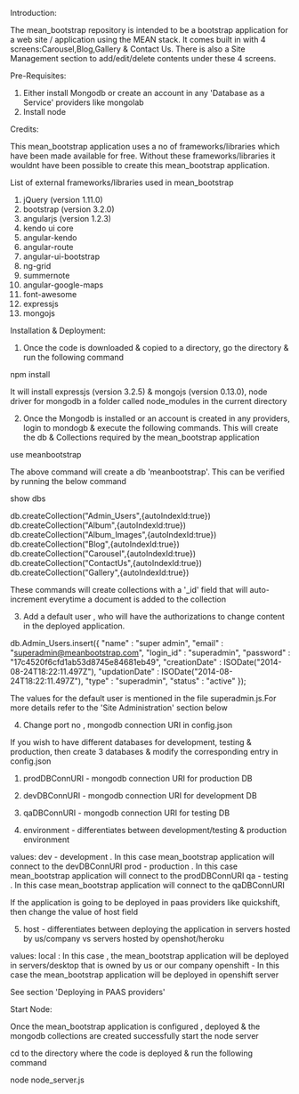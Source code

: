 Introduction:

The mean_bootstrap repository is intended to be a bootstrap application for a web site / application using  the MEAN stack.
It comes built in with 4 screens:Carousel,Blog,Gallery & Contact Us. There is also a Site Management section to add/edit/delete
contents under these 4 screens.

Pre-Requisites:

1) Either install Mongodb or create an account in any 'Database as a Service' providers like mongolab
2) Install node

Credits:

This mean_bootstrap application uses a no of frameworks/libraries which have been made available for free.
Without these frameworks/libraries it wouldnt have been possible to create this mean_bootstrap application.

List of external frameworks/libraries used in mean_bootstrap
1) jQuery (version 1.11.0)
2) bootstrap (version 3.2.0)
3) angularjs (version 1.2.3)
4) kendo ui core
5) angular-kendo
6) angular-route
7) angular-ui-bootstrap
8) ng-grid
9) summernote
10) angular-google-maps
11) font-awesome
12) expressjs
13) mongojs

Installation & Deployment:

1) Once the code is downloaded & copied to a directory, go the directory & run the following command

npm install

It will install expressjs (version 3.2.5) & mongojs (version 0.13.0), node driver for mongodb in a folder called node_modules in the current directory

2) Once the Mongodb is installed or an account is created in any providers, login to mondogb & execute the following commands. This will create the db & Collections required by the mean_bootstrap application 

use meanbootstrap

The above command will create a db 'meanbootstrap'. This can be verified by running the below command

show dbs

db.createCollection("Admin_Users",{autoIndexId:true})
db.createCollection("Album",{autoIndexId:true})
db.createCollection("Album_Images",{autoIndexId:true})
db.createCollection("Blog",{autoIndexId:true})
db.createCollection("Carousel",{autoIndexId:true})
db.createCollection("ContactUs",{autoIndexId:true})
db.createCollection("Gallery",{autoIndexId:true})

These commands will create collections with a '_id' field that will auto-increment everytime a document is added to the collection

3) Add a default user , who will have the authorizations to change content in the deployed application.

db.Admin_Users.insert({
	"name" : "super admin",
    "email" : "superadmin@meanbootstrap.com",
    "login_id" : "superadmin",
    "password" : "17c4520f6cfd1ab53d8745e84681eb49",
    "creationDate" : ISODate("2014-08-24T18:22:11.497Z"),
    "updationDate" : ISODate("2014-08-24T18:22:11.497Z"),
    "type" : "superadmin",
    "status" : "active"
});

The values for the default user is mentioned in the file superadmin.js.For more details refer to the 'Site Administration' section below

4) Change port no , mongodb connection URI in config.json

If you wish to have different databases for development, testing & production, then create 3 databases & modify the corresponding entry in config.json

1) prodDBConnURI - mongodb connection URI for production DB
2) devDBConnURI - mongodb connection URI for development DB
3) qaDBConnURI - mongodb connection URI for testing DB

4) environment - differentiates between development/testing & production environment

values:
dev - development . In this case mean_bootstrap application will connect to the devDBConnURI
prod - production . In this case mean_bootstrap application will connect to the prodDBConnURI
qa - testing . In this case mean_bootstrap application will connect to the qaDBConnURI

If the application is going to be deployed in paas providers like quickshift, then change the value of host field

5) host - differentiates between deploying the application in servers hosted by us/company vs servers hosted by openshot/heroku

values:
local :  In this case , the mean_bootstrap application will be deployed in servers/desktop that is owned by us or our company
openshift - In this case the mean_bootstrap application will be deployed in openshift server

See section 'Deploying in PAAS providers' 

Start Node:

Once the mean_bootstrap application is configured , deployed & the mongodb collections are created successfully start the node server

cd to the directory where the code is deployed & run the following command

node node_server.js
